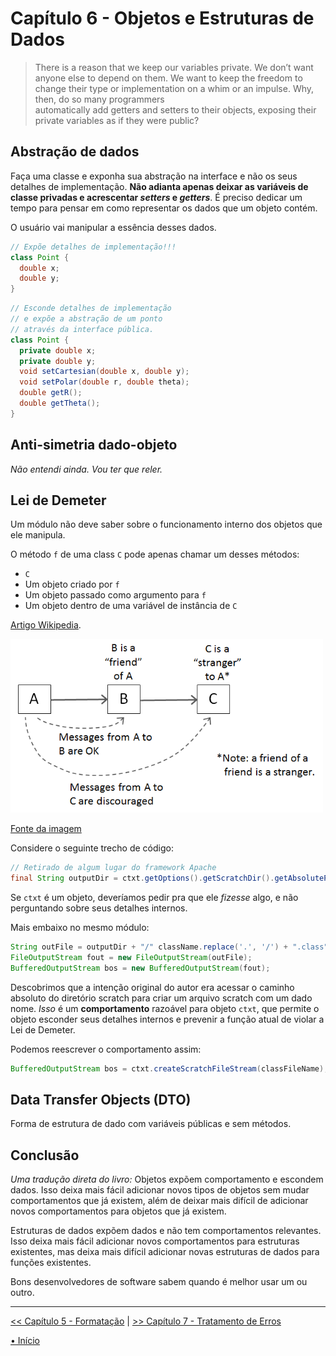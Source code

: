 # Capítulo 6 - Objetos e Estruturas de Dados

> There is a reason that we keep our variables private. We don’t want anyone else 
> to depend on them. We want to keep the freedom to change their type or
> implementation on a whim or an impulse. Why, then, do so many programmers  
> automatically add getters and setters to their objects, exposing their private 
> variables as if they were public?

## Abstração de dados

Faça uma classe e exponha sua abstração na interface e não os seus detalhes 
de implementação. **Não adianta apenas deixar as variáveis de classe privadas 
e acrescentar _setters_ e _getters_**. É preciso dedicar um tempo para pensar
em como representar os dados que um objeto contém.

O usuário vai manipular a essência desses dados.

```java
// Expõe detalhes de implementação!!!
class Point {
  double x;
  double y;
}
```

```java
// Esconde detalhes de implementação 
// e expõe a abstração de um ponto 
// através da interface pública.
class Point {
  private double x;
  private double y;
  void setCartesian(double x, double y);
  void setPolar(double r, double theta);
  double getR();
  double getTheta();
}
```

## Anti-simetria dado-objeto
_Não entendi ainda. Vou ter que reler._

## Lei de Demeter
Um módulo não deve saber sobre o funcionamento interno dos objetos que ele 
manipula.

O método `f` de uma class `C` pode apenas chamar um desses métodos:
- `C`
- Um objeto criado por `f`
- Um objeto passado como argumento para `f`
- Um objeto dentro de uma variável de instância de `C`

[Artigo Wikipedia](https://en.wikipedia.org/wiki/Law_of_Demeter).

<img src="law-of-demeter.png" width="500">

[Fonte da imagem](https://betterprogramming.pub/demeters-law-don-t-talk-to-strangers-87bb4af11694#:~:text=Demeter's%20law%20is%20known%20as,talk%20to%20your%20immediate%20friends.)


Considere o seguinte trecho de código:
```java
// Retirado de algum lugar do framework Apache
final String outputDir = ctxt.getOptions().getScratchDir().getAbsolutePath();
```

Se `ctxt` é um objeto, deveríamos pedir pra que ele _fizesse_ algo, e não 
perguntando sobre seus detalhes internos.

Mais embaixo no mesmo módulo:

```java
String outFile = outputDir + "/" className.replace('.', '/') + ".class";
FileOutputStream fout = new FileOutputStream(outFile);
BufferedOutputStream bos = new BufferedOutputStream(fout);
```

Descobrimos que a intenção original do autor era acessar o caminho absoluto do
diretório scratch para criar um arquivo scratch com um dado nome. _Isso_ é um 
**comportamento** razoável para objeto `ctxt`, que permite o objeto esconder
seus detalhes internos e prevenir a função atual de violar a Lei de Demeter.

Podemos reescrever o comportamento assim:
```java
BufferedOutputStream bos = ctxt.createScratchFileStream(classFileName);
```


## Data Transfer Objects (DTO)
Forma de estrutura de dado com variáveis públicas e sem métodos.

## Conclusão

_Uma tradução direta do livro:_
Objetos expõem comportamento e escondem dados. Isso deixa mais fácil adicionar 
novos tipos de objetos sem mudar comportamentos que já existem, além de deixar mais difícil de adicionar novos comportamentos para objetos que já existem.

Estruturas de dados expõem dados e não tem comportamentos relevantes. Isso deixa mais fácil adicionar novos comportamentos para estruturas existentes, mas deixa mais difícil adicionar novas estruturas de dados para funções existentes.

Bons desenvolvedores de software sabem quando é melhor usar um ou outro.


---
[<< Capítulo 5 - Formatação](./../chap05_Formatting/README.md) 
|
[>> Capítulo 7 - Tratamento de Erros](./../chap07_ErrorHandling/README.md)

[• Início](../../README.md)

